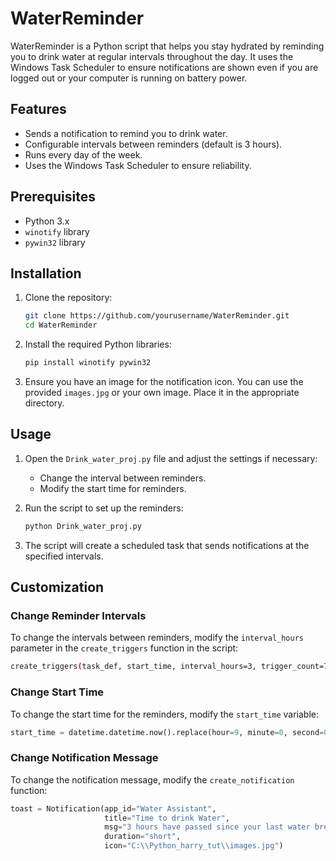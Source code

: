 # WaterReminder

WaterReminder is a Python script that helps you stay hydrated by reminding you to drink water at regular intervals throughout the day. It uses the Windows Task Scheduler to ensure notifications are shown even if you are logged out or your computer is running on battery power.

## Features

- Sends a notification to remind you to drink water.
- Configurable intervals between reminders (default is 3 hours).
- Runs every day of the week.
- Uses the Windows Task Scheduler to ensure reliability.

## Prerequisites

- Python 3.x
- `winotify` library
- `pywin32` library

## Installation

1. Clone the repository:

    ```bash
    git clone https://github.com/yourusername/WaterReminder.git
    cd WaterReminder
    ```

2. Install the required Python libraries:

    ```bash
    pip install winotify pywin32
    ```

3. Ensure you have an image for the notification icon. You can use the provided `images.jpg` or your own image. Place it in the appropriate directory.

## Usage

1. Open the `Drink_water_proj.py` file and adjust the settings if necessary:
    - Change the interval between reminders.
    - Modify the start time for reminders.

2. Run the script to set up the reminders:

    ```bash
    python Drink_water_proj.py
    ```

3. The script will create a scheduled task that sends notifications at the specified intervals.

## Customization

### Change Reminder Intervals

To change the intervals between reminders, modify the `interval_hours` parameter in the `create_triggers` function in the script:

```bash
create_triggers(task_def, start_time, interval_hours=3, trigger_count=7)
```
### Change Start Time

To change the start time for the reminders, modify the `start_time` variable:

```python
start_time = datetime.datetime.now().replace(hour=9, minute=0, second=0, microsecond=0)
```
### Change Notification Message

To change the notification message, modify the `create_notification` function:

```python
toast = Notification(app_id="Water Assistant",
                     title="Time to drink Water",
                     msg="3 hours have passed since your last water break.",
                     duration="short",
                     icon="C:\\Python_harry_tut\\images.jpg")

```




